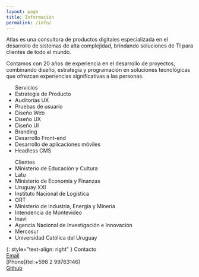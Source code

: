 ```yaml
---
layout: page
title: Información
permalink: /info/
---
```

Atlas es una consultora de productos digitales especializada en el desarrollo de sistemas de alta complejidad, brindando soluciones de TI para clientes de todo el mundo.

Contamos con 20 años de experiencia en el desarrollo de proyectos, combinando diseño, estrategia y programación en soluciones tecnológicas que ofrezcan experiencias significativas a las personas.

<ul class="right-align">
<span class="text-sm">Servicios</span>
  <li>Estrategia de Producto</li>
  <li>Auditorías UX</li>
  <li>Pruebas de usuario</li>
  <li>Diseño Web</li>
  <li>Diseño UX</li>
  <li>Diseño UI</li>
  <li>Branding</li>
  <li>Desarrollo Front-end</li>
  <li>Desarrollo de aplicaciones móviles</li>
  <li>Headless CMS</li>
</ul>
<ul>
<span class="text-sm">Clientes</span>
  <li>Ministerio de Educación y Cultura</li>
  <li>Latu</li>
  <li>Ministerio de Economía y Finanzas</li>
  <li>Uruguay XXI</li>
  <li>Instituto Nacional de Logística</li>
  <li>ORT</li>
  <li>Ministerio de Industria, Energía y Minería</li>
  <li>Intendencia de Montevideo</li>
  <li>Inavi</li>
  <li>Agencia Nacional de Investigación e Innovación</li>
  <li>Mercosur</li>
  <li>Universidad Católica del Uruguay</li>
</ul>

{: style="text-align: right" }
<span class="text-sm">Contacto</span><br>
[Email](mailto:contacto@atlas.com.uy)<br>
[Phone](tel:+598 2 99763146)<br>
[Github](https://github.com/Atlas-uy)
